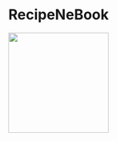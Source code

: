 # RecipeNeBook

<img src= "![Screenshot_2022-07-08-19-57-41-34_c9ab77f78a5451ed90df61b7f5c61950](https://user-images.githubusercontent.com/93032505/178039088-18f3f73d-cf5a-4405-8d39-8cf42c33165d.jpg)"  width="200" />
